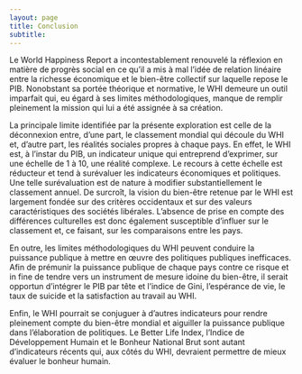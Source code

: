 ```yaml
---
layout: page
title: Conclusion
subtitle:
---
```


Le World Happiness Report a incontestablement renouvelé la réflexion en matière de progrès social en ce qu’il a mis à mal l’idée de relation linéaire entre la richesse économique et le bien-être collectif sur laquelle repose le PIB. Nonobstant sa portée théorique et normative, le WHI demeure un outil imparfait qui, eu égard à ses limites méthodologiques, manque de remplir pleinement la mission qui lui a été assignée à sa création.

La principale limite identifiée par la présente exploration est celle de la déconnexion entre, d’une part, le classement mondial qui découle du WHI et, d’autre part, les réalités sociales propres à chaque pays. En effet, le WHI est, à l’instar du PIB, un indicateur unique qui entreprend d’exprimer, sur une échelle de 1 à 10, une réalité complexe. Le recours à cette échelle est réducteur et tend à surévaluer les indicateurs économiques et politiques. Une telle surévaluation est de nature à modifier substantiellement le classement annuel. De surcroît, la vision du bien-être retenue par le WHI est largement fondée sur des critères occidentaux et sur des valeurs caractéristiques des sociétés libérales. L’absence de prise en compte des différences culturelles est donc également susceptible d’influer sur le classement et, ce faisant, sur les comparaisons entre les pays.

En outre, les limites méthodologiques du WHI peuvent conduire la puissance publique à mettre en œuvre des politiques publiques inefficaces. Afin de prémunir la puissance publique de chaque pays contre ce risque et in fine de tendre vers un instrument de mesure idoine du bien-être, il serait opportun d’intégrer le PIB par tête et l’indice de Gini, l’espérance de vie, le taux de suicide et la satisfaction au travail au WHI.

Enfin, le WHI pourrait se conjuguer à d’autres indicateurs pour rendre pleinement compte du bien-être mondial et aiguiller la puissance publique dans l’élaboration de politiques. Le Better Life Index, l’Indice de Développement Humain et le Bonheur National Brut sont autant d’indicateurs récents qui, aux côtés du WHI, devraient permettre de mieux évaluer le bonheur humain.

